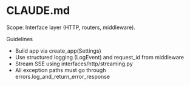 # CLAUDE.md

Scope: Interface layer (HTTP, routers, middleware).

Guidelines
- Build app via create_app(Settings)
- Use structured logging (LogEvent) and request_id from middleware
- Stream SSE using interfaces/http/streaming.py
- All exception paths must go through errors.log_and_return_error_response
